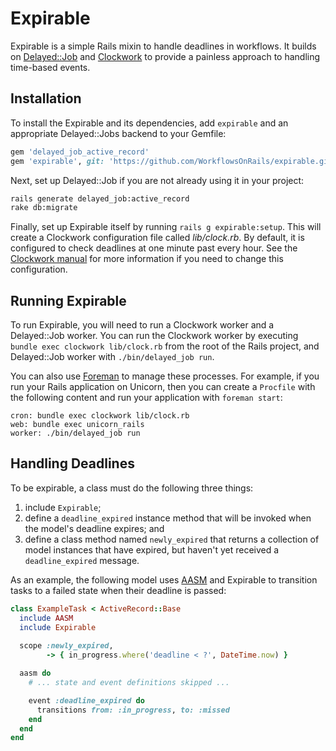 Expirable
=========

Expirable is a simple Rails mixin to handle deadlines in workflows.
It builds on [Delayed::Job](https://github.com/collectiveidea/delayed_job)
and [Clockwork](https://github.com/tomykaira/clockwork) to provide a painless approach
to handling time-based events.


Installation
------------

To install the Expirable and its dependencies, add `expirable` and an
appropriate Delayed::Jobs backend to your Gemfile:
```rb
gem 'delayed_job_active_record'
gem 'expirable', git: 'https://github.com/WorkflowsOnRails/expirable.git', branch: 'master'
```

Next, set up Delayed::Job if you are not already using it in your project:
```bash
rails generate delayed_job:active_record
rake db:migrate
```

Finally, set up Expirable itself by running `rails g expirable:setup`.
This will create a Clockwork configuration file called _lib/clock.rb_.
By default, it is configured to check deadlines at one minute past every hour.
See the [Clockwork manual](https://github.com/tomykaira/clockwork#clockwork---a-clock-process-to-replace-cron--)
for more information if you need to change this configuration.


Running Expirable
-----------------

To run Expirable, you will need to run a Clockwork worker and a Delayed::Job worker.
You can run the Clockwork worker by executing `bundle exec clockwork lib/clock.rb`
from the root of the Rails project, and Delayed::Job worker with `./bin/delayed_job run`.

You can also use [Foreman](http://blog.daviddollar.org/2011/05/06/introducing-foreman.html)
to manage these processes. For example, if you run your Rails application on Unicorn, then
you can create a `Procfile` with the following content and run your application with `foreman start`:
```
cron: bundle exec clockwork lib/clock.rb
web: bundle exec unicorn_rails
worker: ./bin/delayed_job run
```


Handling Deadlines
------------------

To be expirable, a class must do the following three things:

1. include `Expirable`;
2. define a `deadline_expired` instance method that will be invoked when the model's deadline expires; and
3. define a class method named `newly_expired` that returns a collection of model instances that have expired, but haven't yet received a `deadline_expired` message.

As an example, the following model uses [AASM](https://github.com/aasm/aasm) and Expirable to transition tasks to a failed state when their deadline is passed:
```rb
class ExampleTask < ActiveRecord::Base
  include AASM
  include Expirable
  
  scope :newly_expired,
        -> { in_progress.where('deadline < ?', DateTime.now) }

  aasm do
    # ... state and event definitions skipped ...

    event :deadline_expired do
      transitions from: :in_progress, to: :missed
    end
  end
end
```
